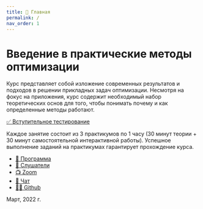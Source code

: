 ```yaml
---
title: 🏡 Главная
permalink: /
nav_order: 1
---
```


# Введение в практические методы оптимизации
Курс представляет собой изложение современных результатов и подходов в решении прикладных задач оптимизации. Несмотря на фокус на приложения, курс содержит необходимый набор теоретических основ для того, чтобы понимать почему и как определенные методы работают. 

[✅ Вступительное тестирование](/intro_test)

Каждое занятие состоит из 3 практикумов по 1 часу (30 минут теории + 30 минут самостоятельной интерактивной работы). Успешное выполнение заданий на практикумах гарантирует прохождение курса.

* [🚀 Программа](/program)
* [🧠 Слушатели](/students)
* [📺 Zoom](https://us02web.zoom.us/j/85613962633?pwd=S0ZIUmtwNE15L1dSNmhaVXltN3A2dz09)
* [📧 Чат](https://t.me/+7h6xT8_RuDxmMWQy)
* [👨‍💻 Github](https://github.com/MerkulovDaniil/sber223)

Март, 2022 г.
